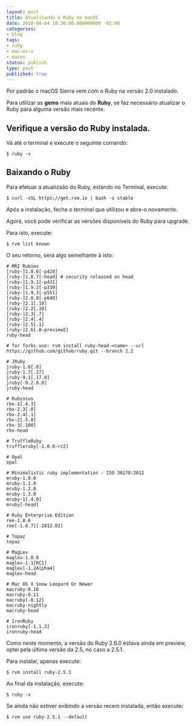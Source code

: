 ```yaml
---
layout: post
title: Atualizando o Ruby no macOS
date: 2018-08-04 18:30:00.000000000 -02:00
categories:
- blog
tags:
- ruby
- mac-os-x
- macos
status: publish
type: post
published: true
---
```


Por padrão o macOS Sierra vem com o Ruby na versão 2.0 instalado.

Para utilizar as **gems** mais atuais do **Ruby**, se faz necessário atualizar o Ruby para alguma versão mais recente.

## Verifique a versão do Ruby instalada.

Vá até o terminal e execute o seguinte comando:

	$ ruby -v

## Baixando o Ruby

Para efetuar a atualizaão do Ruby, estando no Terminal, execute:

	$ curl -sSL https://get.rvm.io | bash -s stable

Após a instalação, feche o terminal que utilizou e abra-o novamente.

Agora, você pode verificar as versões disponíveis do Ruby para upgrade.

Para isto, execute:

	$ rvm list known

O seu retorno, será algo semelhante à isto:

	# MRI Rubies
	[ruby-]1.8.6[-p420]
	[ruby-]1.8.7[-head] # security released on head
	[ruby-]1.9.1[-p431]
	[ruby-]1.9.2[-p330]
	[ruby-]1.9.3[-p551]
	[ruby-]2.0.0[-p648]
	[ruby-]2.1[.10]
	[ruby-]2.2[.10]
	[ruby-]2.3[.7]
	[ruby-]2.4[.4]
	[ruby-]2.5[.1]
	[ruby-]2.6[.0-preview2]
	ruby-head

	# for forks use: rvm install ruby-head-<name> --url https://github.com/github/ruby.git --branch 2.2

	# JRuby
	jruby-1.6[.8]
	jruby-1.7[.27]
	jruby-9.1[.17.0]
	jruby[-9.2.0.0]
	jruby-head

	# Rubinius
	rbx-1[.4.3]
	rbx-2.3[.0]
	rbx-2.4[.1]
	rbx-2[.5.8]
	rbx-3[.100]
	rbx-head

	# TruffleRuby
	truffleruby[-1.0.0-rc2]

	# Opal
	opal

	# Minimalistic ruby implementation - ISO 30170:2012
	mruby-1.0.0
	mruby-1.1.0
	mruby-1.2.0
	mruby-1.3.0
	mruby-1[.4.0]
	mruby[-head]

	# Ruby Enterprise Edition
	ree-1.8.6
	ree[-1.8.7][-2012.02]

	# Topaz
	topaz

	# MagLev
	maglev-1.0.0
	maglev-1.1[RC1]
	maglev[-1.2Alpha4]
	maglev-head

	# Mac OS X Snow Leopard Or Newer
	macruby-0.10
	macruby-0.11
	macruby[-0.12]
	macruby-nightly
	macruby-head

	# IronRuby
	ironruby[-1.1.3]
	ironruby-head

Como neste momento, a versão do Ruby 2.6.0 estava ainda em preview, optei pela última versão da 2.5, no caso a 2.5.1.

Para instalar, apenas execute:

	$ rvm install ruby-2.5.1

Ao final da instalação, execute:

	$ ruby -v

Se ainda não estiver exibindo a versão recem instalada, então execute:

	$ rvm use ruby-2.5.1 --default
